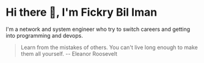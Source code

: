 # Hi there 👋, I'm Fickry Bil Iman

I'm a network and system engineer who try to switch careers and getting into programming and devops.

<!--
**fickrybiliman/fickrybiliman** is a ✨ _special_ ✨ repository because its `README.md` (this file) appears on your GitHub profile.

Here are some ideas to get you started:

- 🔭 I’m currently working on ...
- 🌱 I’m currently learning ...
- 👯 I’m looking to collaborate on ...
- 🤔 I’m looking for help with ...
- 💬 Ask me about ...
- 📫 How to reach me: ...
- 😄 Pronouns: ...
- ⚡ Fun fact: ...
-->


> Learn from the mistakes of others. You can't live long enough to make them all yourself.
> -- Eleanor Roosevelt
